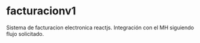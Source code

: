 # facturacionv1
Sistema de facturacion electronica reactjs. Integración con el MH siguiendo flujo solicitado.
